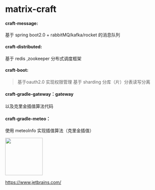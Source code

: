# matrix-craft

#### craft-message: 
基于 spring boot2.0 + rabbitMQ/kafka/rocket 的消息队列
#### craft-distributed: 
基于 redis ,zookeeper 分布式调度框架 
#### craft-boot: 
> 基于oauth2.0 实现权限管理
>基于 sharding 分库（片）分表读写分离 
#### craft-gradle-gateway：gateway 
以及克里金插值算法代码 
#### craft-gradle-meteo：
使用 meteoInfo 实现插值算法（克里金插值）

<img width="120" height="120" src="https://img1.baidu.com/it/u=555166636,1459944664&fm=253&fmt=auto&app=138&f=JPEG?w=100&h=142">  

https://www.jetbrains.com/
